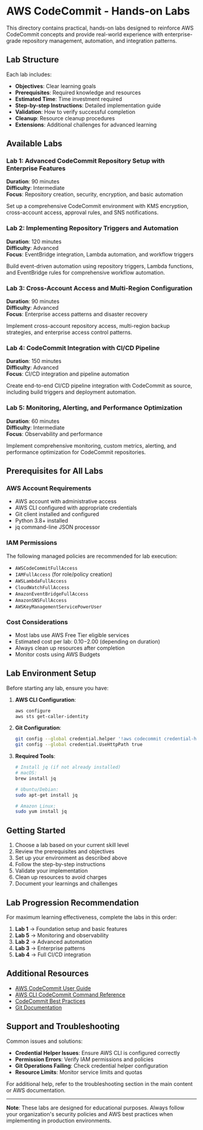 # AWS CodeCommit - Hands-on Labs

This directory contains practical, hands-on labs designed to reinforce AWS CodeCommit concepts and provide real-world experience with enterprise-grade repository management, automation, and integration patterns.

## Lab Structure

Each lab includes:
- **Objectives**: Clear learning goals
- **Prerequisites**: Required knowledge and resources
- **Estimated Time**: Time investment required
- **Step-by-step Instructions**: Detailed implementation guide
- **Validation**: How to verify successful completion
- **Cleanup**: Resource cleanup procedures
- **Extensions**: Additional challenges for advanced learning

## Available Labs

### Lab 1: Advanced CodeCommit Repository Setup with Enterprise Features
**Duration**: 90 minutes  
**Difficulty**: Intermediate  
**Focus**: Repository creation, security, encryption, and basic automation

Set up a comprehensive CodeCommit environment with KMS encryption, cross-account access, approval rules, and SNS notifications.

### Lab 2: Implementing Repository Triggers and Automation
**Duration**: 120 minutes  
**Difficulty**: Advanced  
**Focus**: EventBridge integration, Lambda automation, and workflow triggers

Build event-driven automation using repository triggers, Lambda functions, and EventBridge rules for comprehensive workflow automation.

### Lab 3: Cross-Account Access and Multi-Region Configuration
**Duration**: 90 minutes  
**Difficulty**: Advanced  
**Focus**: Enterprise access patterns and disaster recovery

Implement cross-account repository access, multi-region backup strategies, and enterprise access control patterns.

### Lab 4: CodeCommit Integration with CI/CD Pipeline
**Duration**: 150 minutes  
**Difficulty**: Advanced  
**Focus**: CI/CD integration and pipeline automation

Create end-to-end CI/CD pipeline integration with CodeCommit as source, including build triggers and deployment automation.

### Lab 5: Monitoring, Alerting, and Performance Optimization
**Duration**: 60 minutes  
**Difficulty**: Intermediate  
**Focus**: Observability and performance

Implement comprehensive monitoring, custom metrics, alerting, and performance optimization for CodeCommit repositories.

## Prerequisites for All Labs

### AWS Account Requirements
- AWS account with administrative access
- AWS CLI configured with appropriate credentials
- Git client installed and configured
- Python 3.8+ installed
- jq command-line JSON processor

### IAM Permissions
The following managed policies are recommended for lab execution:
- `AWSCodeCommitFullAccess`
- `IAMFullAccess` (for role/policy creation)
- `AWSLambdaFullAccess`
- `CloudWatchFullAccess`
- `AmazonEventBridgeFullAccess`
- `AmazonSNSFullAccess`
- `AWSKeyManagementServicePowerUser`

### Cost Considerations
- Most labs use AWS Free Tier eligible services
- Estimated cost per lab: $0.10-$2.00 (depending on duration)
- Always clean up resources after completion
- Monitor costs using AWS Budgets

## Lab Environment Setup

Before starting any lab, ensure you have:

1. **AWS CLI Configuration**:
   ```bash
   aws configure
   aws sts get-caller-identity
   ```

2. **Git Configuration**:
   ```bash
   git config --global credential.helper '!aws codecommit credential-helper $@'
   git config --global credential.UseHttpPath true
   ```

3. **Required Tools**:
   ```bash
   # Install jq (if not already installed)
   # macOS:
   brew install jq
   
   # Ubuntu/Debian:
   sudo apt-get install jq
   
   # Amazon Linux:
   sudo yum install jq
   ```

## Getting Started

1. Choose a lab based on your current skill level
2. Review the prerequisites and objectives
3. Set up your environment as described above
4. Follow the step-by-step instructions
5. Validate your implementation
6. Clean up resources to avoid charges
7. Document your learnings and challenges

## Lab Progression Recommendation

For maximum learning effectiveness, complete the labs in this order:
1. **Lab 1** → Foundation setup and basic features
2. **Lab 5** → Monitoring and observability
3. **Lab 2** → Advanced automation
4. **Lab 3** → Enterprise patterns
5. **Lab 4** → Full CI/CD integration

## Additional Resources

- [AWS CodeCommit User Guide](https://docs.aws.amazon.com/codecommit/)
- [AWS CLI CodeCommit Command Reference](https://docs.aws.amazon.com/cli/latest/reference/codecommit/)
- [CodeCommit Best Practices](https://docs.aws.amazon.com/codecommit/latest/userguide/best-practices.html)
- [Git Documentation](https://git-scm.com/doc)

## Support and Troubleshooting

Common issues and solutions:
- **Credential Helper Issues**: Ensure AWS CLI is configured correctly
- **Permission Errors**: Verify IAM permissions and policies
- **Git Operations Failing**: Check credential helper configuration
- **Resource Limits**: Monitor service limits and quotas

For additional help, refer to the troubleshooting section in the main content or AWS documentation.

---

**Note**: These labs are designed for educational purposes. Always follow your organization's security policies and AWS best practices when implementing in production environments.